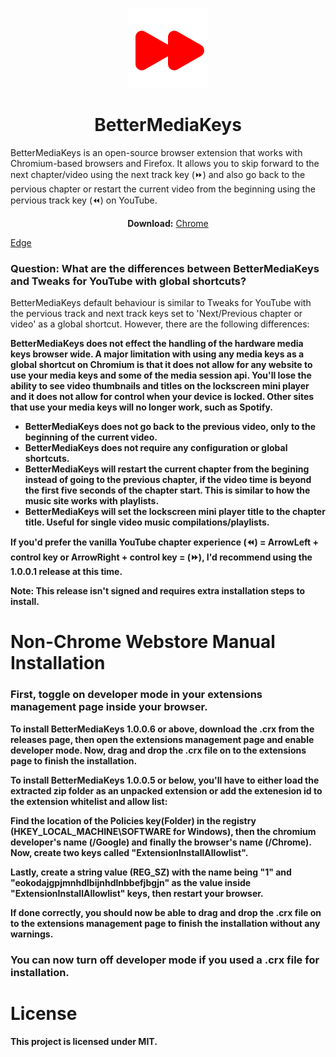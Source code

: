 <p align="center">
  <a href="https://github.com/TroyWarez/BetterMediaKeys"><img src="/BetterMediaKeys/icons/icon128.png" alt="Logo"></img></a>
</p>

<h1 align="center">BetterMediaKeys</h1>
<p>
BetterMediaKeys is an open-source browser extension that works with Chromium-based browsers and Firefox. It allows you to skip forward to the next chapter/video using the next track key (⏩) and also go back to the pervious chapter or restart the current video from the beginning using the pervious track key (⏪) on YouTube.
</p>

<p align="center">
  <b>Download:</b>
  <a href="https://chromewebstore.google.com/detail/hgkdlkhheakimlklkhaokglbgokjplaj">Chrome</a>
  
  <a href="https://microsoftedge.microsoft.com/addons/detail/bettermediakeys/cnmnmildigcbajiojdonmiaafacbcaoi">Edge</a>
</p>

### Question: What are the differences between BetterMediaKeys and Tweaks for YouTube with global shortcuts?
BetterMediaKeys default behaviour is similar to Tweaks for YouTube with the pervious track and next track keys set to 'Next/Previous chapter or video' as a global shortcut. However, there are the following differences:

<b>BetterMediaKeys does not effect the handling of the hardware media keys browser wide. A major limitation with using any media keys as a global shortcut on Chromium is that it does not allow for any website to use your media keys and some of the media session api. You'll lose the ability to see video thumbnails and titles on the lockscreen mini player and it does not allow for control when your device is locked. Other sites that use your media keys will no longer work, such as Spotify.<b>
- BetterMediaKeys does not go back to the previous video, only to the beginning of the current video.
- BetterMediaKeys does not require any configuration or global shortcuts.
- BetterMediaKeys will restart the current chapter from the begining instead of going to the previous chapter, if the video time is beyond the first five seconds of the chapter start. This is similar to how the music site works with playlists.
- BetterMediaKeys will set the lockscreen mini player title to the chapter title. Useful for single video music compilations/playlists.


If you'd prefer the vanilla YouTube chapter experience (⏪) = ArrowLeft + control key or ArrowRight + control key = (⏩), I'd recommend using the 1.0.0.1 release at this time.

Note: This release isn't signed and requires extra installation steps to install.

# Non-Chrome Webstore Manual Installation

### First, toggle on developer mode in your extensions management page inside your browser.

To install BetterMediaKeys 1.0.0.6 or above, download the .crx from the releases page, then open the extensions management page and enable developer mode. Now, drag and drop the .crx file on to the extensions page to finish the installation.

To install BetterMediaKeys 1.0.0.5 or below, you'll have to either load the extracted zip folder as an unpacked extension or add the extenesion id to the extension whitelist and allow list: 

Find the location of the Policies key(Folder) in the registry (HKEY_LOCAL_MACHINE\SOFTWARE for Windows), then the chromium developer's name (/Google) and finally the browser's name (/Chrome). Now, create two keys called "ExtensionInstallAllowlist".

Lastly, create a string value (REG_SZ) with the name being "1" and "eokodajgpjmnhdlbijnhdlnbbefjbgjn" as the value inside "ExtensionInstallAllowlist" keys, then restart your browser.

If done correctly, you should now be able to drag and drop the .crx file on to the extensions management page to finish the installation without any warnings.

### You can now turn off developer mode if you used a .crx file for installation.

# License

This project is licensed under MIT.
